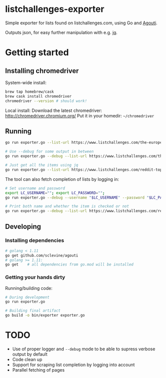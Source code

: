 # listchallenges-exporter

Simple exporter for lists found on listchallenges.com, using Go and [Agouti](https://agouti.org/).

Outputs json, for easy further manipulation with e.g. [jq](https://stedolan.github.io/jq/).

# Getting started

## Installing chromedriver

System-wide install:
```bash
brew tap homebrew/cask
brew cask install chromedriver
chromedriver --version # should work!
```

Local install:
Download the latest chromedriver: http://chromedriver.chromium.org/
Put it in your homedir: ```~/chromedriver```

## Running

```bash
go run exporter.go --list-url https://www.listchallenges.com/the-european-capitals-of-culture

# Use --debug for some output in between
go run exporter.go --debug --list-url https://www.listchallenges.com/the-european-capitals-of-culture

# Just get all the items using jq
go run exporter.go --list-url https://www.listchallenges.com/reddit-top-250-movies | jq -r ".items[].name"

```

The tool can also fetch completion of lists by logging in:

```bash
# Set username and password
export LC_USERNAME=""; export LC_PASSWORD="";
go run exporter.go --debug --username "$LC_USERNAME" --password "$LC_PASSWORD"

# Print both name and whether the item is checked or not
go run exporter.go --debug --list-url https://www.listchallenges.com/reddit-top-250-movies --username "$LC_USERNAME" --password "$LC_PASSWORD" | jq -r '.items[] | "\(.name), \(.checked)"'
```

## Developing

### Installing dependencies
```bash
# golang < 1.11
go get github.com/sclevine/agouti
# golang >= 1.11:
go get    # all dependencies from go.mod will be installed
```

### Getting your hands dirty
Running/building code:
```bash
# During development
go run exporter.go

# Building final artifact
go build -o bin/exporter exporter.go
```

# TODO
- Use of proper logger and ```--debug``` mode to be able to supress verbose output by default
- Code clean up
- Support for scraping list completion by logging into account
- Parallel fetching of pages